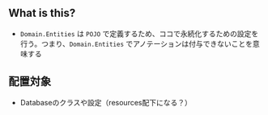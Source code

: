 ## What is this?

* `Domain.Entities` は `POJO` で定義するため、ココで永続化するための設定を行う。つまり、`Domain.Entities` でアノテーションは付与できないことを意味する

## 配置対象

* Databaseのクラスや設定（resources配下になる？）